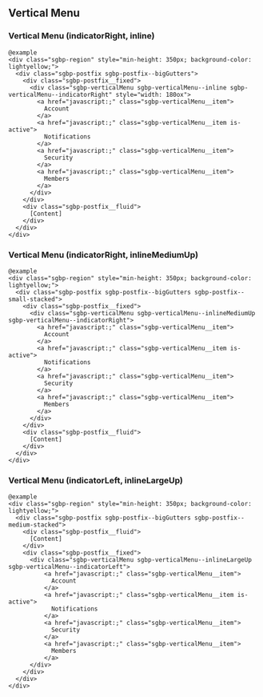 ## Vertical Menu


### Vertical Menu (indicatorRight, inline)


    @example
    <div class="sgbp-region" style="min-height: 350px; background-color: lightyellow;">
      <div class="sgbp-postfix sgbp-postfix--bigGutters">
        <div class="sgbp-postfix__fixed">
          <div class="sgbp-verticalMenu sgbp-verticalMenu--inline sgbp-verticalMenu--indicatorRight" style="width: 180ox">
            <a href="javascript:;" class="sgbp-verticalMenu__item">
              Account
            </a>
            <a href="javascript:;" class="sgbp-verticalMenu__item is-active">
              Notifications
            </a>
            <a href="javascript:;" class="sgbp-verticalMenu__item">
              Security
            </a>
            <a href="javascript:;" class="sgbp-verticalMenu__item">
              Members
            </a>
          </div>
        </div>
        <div class="sgbp-postfix__fluid">
          [Content]
        </div>
      </div>
    </div>

### Vertical Menu (indicatorRight, inlineMediumUp)


    @example
    <div class="sgbp-region" style="min-height: 350px; background-color: lightyellow;">
      <div class="sgbp-postfix sgbp-postfix--bigGutters sgbp-postfix--small-stacked">
        <div class="sgbp-postfix__fixed">
          <div class="sgbp-verticalMenu sgbp-verticalMenu--inlineMediumUp sgbp-verticalMenu--indicatorRight">
            <a href="javascript:;" class="sgbp-verticalMenu__item">
              Account
            </a>
            <a href="javascript:;" class="sgbp-verticalMenu__item is-active">
              Notifications
            </a>
            <a href="javascript:;" class="sgbp-verticalMenu__item">
              Security
            </a>
            <a href="javascript:;" class="sgbp-verticalMenu__item">
              Members
            </a>
          </div>
        </div>
        <div class="sgbp-postfix__fluid">
          [Content]
        </div>
      </div>
    </div>

### Vertical Menu (indicatorLeft, inlineLargeUp)

    @example
    <div class="sgbp-region" style="min-height: 350px; background-color: lightyellow;">
      <div class="sgbp-postfix sgbp-postfix--bigGutters sgbp-postfix--medium-stacked">
        <div class="sgbp-postfix__fluid">
          [Content]
        </div>
        <div class="sgbp-postfix__fixed">
          <div class="sgbp-verticalMenu sgbp-verticalMenu--inlineLargeUp sgbp-verticalMenu--indicatorLeft">
              <a href="javascript:;" class="sgbp-verticalMenu__item">
                Account
              </a>
              <a href="javascript:;" class="sgbp-verticalMenu__item is-active">
                Notifications
              </a>
              <a href="javascript:;" class="sgbp-verticalMenu__item">
                Security
              </a>
              <a href="javascript:;" class="sgbp-verticalMenu__item">
                Members
              </a>
          </div>
        </div>
      </div>
    </div>
